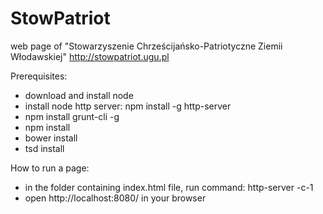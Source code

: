 # StowPatriot
web page of "Stowarzyszenie Chrześcijańsko-Patriotyczne Ziemii Włodawskiej"
http://stowpatriot.ugu.pl

Prerequisites:
* download and install node
* install node http server: npm install -g http-server
* npm install grunt-cli -g
* npm install
* bower install
* tsd install

How to run a page:
* in the folder containing index.html file, run command: http-server -c-1
* open http://localhost:8080/ in your browser